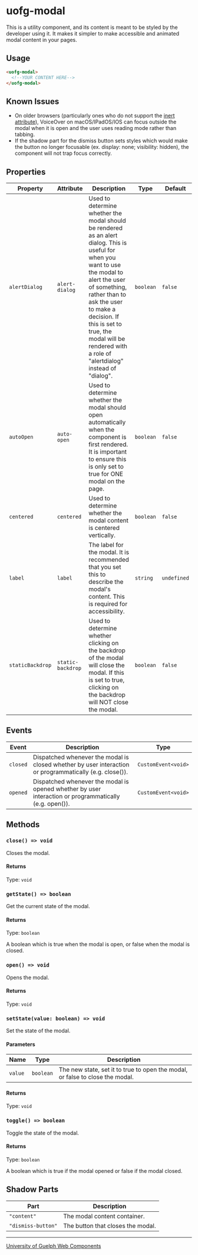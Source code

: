 # uofg-modal

This is a utility component, and its content is meant to be styled by the developer using it. It makes it simpler to make accessible and animated modal content in your pages.

## Usage

```html
<uofg-modal>
  <!--YOUR CONTENT HERE-->
</uofg-modal>
```

## Known Issues

- On older browsers (particularly ones who do not support the [inert attribute](https://developer.mozilla.org/en-US/docs/Web/API/HTMLElement/inert)), VoiceOver on macOS/IPadOS/IOS can focus outside the modal when it is open and the user uses reading mode rather than tabbing.
- If the shadow part for the dismiss button sets styles which would make the button no longer focusable (ex. display: none; visibility: hidden), the component will not trap focus correctly.

## Properties

| Property         | Attribute         | Description                                                                                                                                                                                                                                                                                                       | Type      | Default     |
| ---------------- | ----------------- | ----------------------------------------------------------------------------------------------------------------------------------------------------------------------------------------------------------------------------------------------------------------------------------------------------------------- | --------- | ----------- |
| `alertDialog`    | `alert-dialog`    | Used to determine whether the modal should be rendered as an alert dialog. This is useful for when you want to use the modal to alert the user of something, rather than to ask the user to make a decision. If this is set to true, the modal will be rendered with a role of "alertdialog" instead of "dialog". | `boolean` | `false`     |
| `autoOpen`       | `auto-open`       | Used to determine whether the modal should open automatically when the component is first rendered. It is important to ensure this is only set to true for ONE modal on the page.                                                                                                                                 | `boolean` | `false`     |
| `centered`       | `centered`        | Used to determine whether the modal content is centered vertically.                                                                                                                                                                                                                                               | `boolean` | `false`     |
| `label`          | `label`           | The label for the modal. It is recommended that you set this to describe the modal's content. This is required for accessibility.                                                                                                                                                                                 | `string`  | `undefined` |
| `staticBackdrop` | `static-backdrop` | Used to determine whether clicking on the backdrop of the modal will close the modal. If this is set to true, clicking on the backdrop will NOT close the modal.                                                                                                                                                  | `boolean` | `false`     |


## Events

| Event    | Description                                                                                             | Type                |
| -------- | ------------------------------------------------------------------------------------------------------- | ------------------- |
| `closed` | Dispatched whenever the modal is closed whether by user interaction or programmatically (e.g. close()). | `CustomEvent<void>` |
| `opened` | Dispatched whenever the modal is opened whether by user interaction or programmatically (e.g. open()).  | `CustomEvent<void>` |


## Methods

### `close() => void`

Closes the modal.

#### Returns

Type: `void`

### `getState() => boolean`

Get the current state of the modal.

#### Returns

Type: `boolean`

A boolean which is true when the modal is open, or false when the modal is closed.

### `open() => void`

Opens the modal.

#### Returns

Type: `void`

### `setState(value: boolean) => void`

Set the state of the modal.

#### Parameters

| Name    | Type      | Description                                                                   |
| ------- | --------- | ----------------------------------------------------------------------------- |
| `value` | `boolean` | The new state, set it to true to open the modal, or false to close the modal. |

#### Returns

Type: `void`

### `toggle() => boolean`

Toggle the state of the modal.

#### Returns

Type: `boolean`

A boolean which is true if the modal opened or false if the modal closed.


## Shadow Parts

| Part               | Description                       |
| ------------------ | --------------------------------- |
| `"content"`        | The modal content container.      |
| `"dismiss-button"` | The button that closes the modal. |


----------------------------------------------

[University of Guelph Web Components](https://github.com/ccswbs/web-components)
